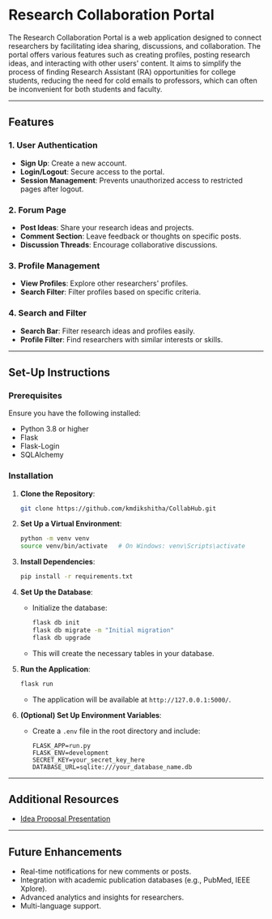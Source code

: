 # Research Collaboration Portal

The Research Collaboration Portal is a web application designed to connect researchers by facilitating idea sharing, discussions, and collaboration. The portal offers various features such as creating profiles, posting research ideas, and interacting with other users' content. It aims to simplify the process of finding Research Assistant (RA) opportunities for college students, reducing the need for cold emails to professors, which can often be inconvenient for both students and faculty.

---

## Features

### 1. User Authentication
- **Sign Up**: Create a new account.
- **Login/Logout**: Secure access to the portal.
- **Session Management**: Prevents unauthorized access to restricted pages after logout.

### 2. Forum Page
- **Post Ideas**: Share your research ideas and projects.
- **Comment Section**: Leave feedback or thoughts on specific posts.
- **Discussion Threads**: Encourage collaborative discussions.

### 3. Profile Management
- **View Profiles**: Explore other researchers' profiles.
- **Search Filter**: Filter profiles based on specific criteria.

### 4. Search and Filter
- **Search Bar**: Filter research ideas and profiles easily.
- **Profile Filter**: Find researchers with similar interests or skills.

---

## Set-Up Instructions

### Prerequisites
Ensure you have the following installed:
- Python 3.8 or higher
- Flask
- Flask-Login
- SQLAlchemy

### Installation
1. **Clone the Repository**:
   ```bash
   git clone https://github.com/kmdikshitha/CollabHub.git
   ```

2. **Set Up a Virtual Environment**:
   ```bash
   python -m venv venv
   source venv/bin/activate   # On Windows: venv\Scripts\activate
   ```

3. **Install Dependencies**:
   ```bash
   pip install -r requirements.txt
   ```

4. **Set Up the Database**:
   - Initialize the database:
     ```bash
     flask db init
     flask db migrate -m "Initial migration"
     flask db upgrade
     ```
   - This will create the necessary tables in your database.

5. **Run the Application**:
   ```bash
   flask run
   ```
   - The application will be available at `http://127.0.0.1:5000/`.

6. **(Optional) Set Up Environment Variables**:
   - Create a `.env` file in the root directory and include:
     ```env
     FLASK_APP=run.py
     FLASK_ENV=development
     SECRET_KEY=your_secret_key_here
     DATABASE_URL=sqlite:///your_database_name.db
     ```

---

## Additional Resources

- [Idea Proposal Presentation](https://docs.google.com/presentation/d/1-Dcvp69AX49po2Vs9qhSzBYI-PbhT1Ha/edit?usp=sharing&ouid=101473124620224721303&rtpof=true&sd=true)

---

## Future Enhancements
- Real-time notifications for new comments or posts.
- Integration with academic publication databases (e.g., PubMed, IEEE Xplore).
- Advanced analytics and insights for researchers.
- Multi-language support.

